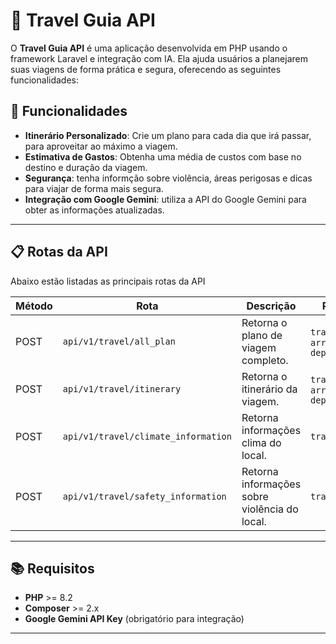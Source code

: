 # 🧳 Travel Guia API

O **Travel Guia API** é uma aplicação desenvolvida em PHP usando o framework Laravel e integração com IA. Ela ajuda usuários a planejarem suas viagens de forma prática e segura, oferecendo as seguintes funcionalidades:

## 🚀 Funcionalidades

- **Itinerário Personalizado**: Crie um plano para cada dia que irá passar, para aproveitar ao máximo a viagem.
- **Estimativa de Gastos**: Obtenha uma média de custos com base no destino e duração da viagem.
- **Segurança**: tenha informção sobre violência, áreas perigosas e dicas para viajar de forma mais segura.
- **Integração com Google Gemini**: utiliza a API do Google Gemini para obter as informações atualizadas.

---

## 📋 Rotas da API

Abaixo estão listadas as principais rotas da API

| Método | Rota             | Descrição                      | Parâmetros          |
|--------|------------------|--------------------------------|---------------------|
| POST   | `api/v1/travel/all_plan`     | Retorna o plano de viagem completo.       | `travel_location`, `arrival_date`  `departure_date`|
| POST   | `api/v1/travel/itinerary`     | Retorna o itinerário da viagem.       | `travel_location`, `arrival_date`  `departure_date`|
| POST   | `api/v1/travel/climate_information`     | Retorna informações clima do local.       | `travel_location`|
| POST   | `api/v1/travel/safety_information`     | Retorna informações sobre violência do local.       | `travel_location`|

---


## 📚 Requisitos

- **PHP** >= 8.2
- **Composer** >= 2.x
- **Google Gemini API Key** (obrigatório para integração)

---


                                                                       


